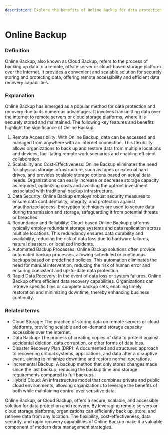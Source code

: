 ```yaml
---
description: Explore the benefits of Online Backup for data protection and recovery.E
---
```


# Online Backup

### Definition

Online Backup, also known as Cloud Backup, refers to the process of backing up data to a remote, offsite server or cloud-based storage platform over the internet. It provides a convenient and scalable solution for securely storing and protecting data, offering remote accessibility and efficient data recovery capabilities.

### Explanation

Online Backup has emerged as a popular method for data protection and recovery due to its numerous advantages. It involves transmitting data over the internet to remote servers or cloud storage platforms, where it is securely stored and maintained. The following key features and benefits highlight the significance of Online Backup:

1. Remote Accessibility: With Online Backup, data can be accessed and managed from anywhere with an internet connection. This flexibility allows organizations to back up and restore data from multiple locations and devices, facilitating remote work scenarios and enabling efficient collaboration.
2. Scalability and Cost-Effectiveness: Online Backup eliminates the need for physical storage infrastructure, such as tapes or external hard drives, and provides scalable storage options based on actual data needs. Organizations can easily increase or decrease storage capacity as required, optimizing costs and avoiding the upfront investment associated with traditional backup infrastructure.
3. Data Security: Online Backup employs robust security measures to ensure data confidentiality, integrity, and protection against unauthorized access. Encryption techniques are used to secure data during transmission and storage, safeguarding it from potential threats or breaches.
4. Redundancy and Reliability: Cloud-based Online Backup platforms typically employ redundant storage systems and data replication across multiple locations. This redundancy ensures data durability and availability, reducing the risk of data loss due to hardware failures, natural disasters, or localized incidents.
5. Automated Backup Processes: Online Backup solutions often provide automated backup processes, allowing scheduled or continuous backups based on predefined policies. This automation eliminates the need for manual intervention, reducing the risk of human error and ensuring consistent and up-to-date data protection.
6. Rapid Data Recovery: In the event of data loss or system failures, Online Backup offers efficient data recovery capabilities. Organizations can retrieve specific files or complete backup sets, enabling timely restoration and minimizing downtime, thereby enhancing business continuity.

### Related terms

* Cloud Storage: The practice of storing data on remote servers or cloud platforms, providing scalable and on-demand storage capacity accessible over the internet.
* Data Backup: The process of creating copies of data to protect against accidental deletion, data corruption, or other forms of data loss.
* Disaster Recovery Plan (DRP): A documented and structured approach to recovering critical systems, applications, and data after a disruptive event, aiming to minimize downtime and restore normal operations.
* Incremental Backup: A backup method that only stores changes made since the last backup, reducing the backup time and storage requirements compared to full backups.
* Hybrid Cloud: An infrastructure model that combines private and public cloud environments, allowing organizations to leverage the benefits of both while maintaining control over sensitive data.

Online Backup, or Cloud Backup, offers a secure, scalable, and accessible solution for data protection and recovery. By leveraging remote servers or cloud storage platforms, organizations can efficiently back up, store, and retrieve data from any location. The flexibility, cost-effectiveness, data security, and rapid recovery capabilities of Online Backup make it a valuable component of modern data management strategies.
